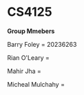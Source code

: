 # CS4125

**Group Mmebers**

Barry Foley = 20236263

Rian O'Leary =

Mahir Jha =

Micheal Mulchahy = 

